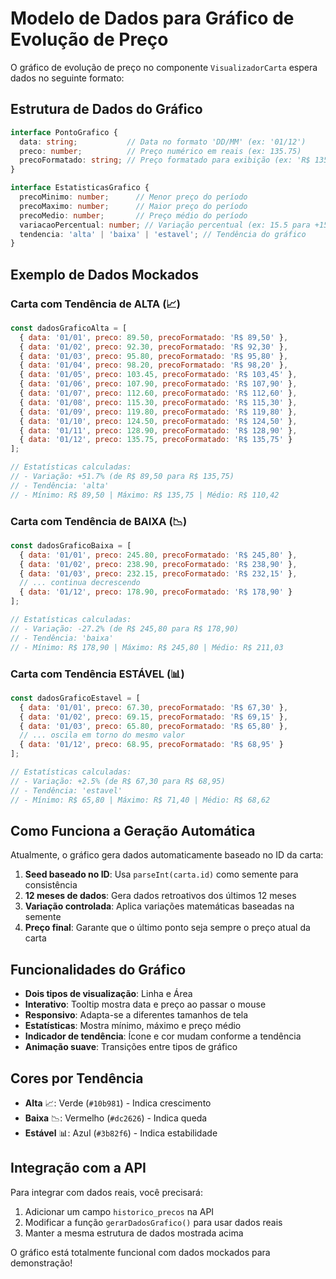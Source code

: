 # Modelo de Dados para Gráfico de Evolução de Preço

O gráfico de evolução de preço no componente `VisualizadorCarta` espera dados no seguinte formato:

## Estrutura de Dados do Gráfico

```typescript
interface PontoGrafico {
  data: string;           // Data no formato 'DD/MM' (ex: '01/12')
  preco: number;          // Preço numérico em reais (ex: 135.75)
  precoFormatado: string; // Preço formatado para exibição (ex: 'R$ 135,75')
}

interface EstatisticasGrafico {
  precoMinimo: number;      // Menor preço do período
  precoMaximo: number;      // Maior preço do período  
  precoMedio: number;       // Preço médio do período
  variacaoPercentual: number; // Variação percentual (ex: 15.5 para +15.5%)
  tendencia: 'alta' | 'baixa' | 'estavel'; // Tendência do gráfico
}
```

## Exemplo de Dados Mockados

### Carta com Tendência de ALTA (📈)
```javascript
const dadosGraficoAlta = [
  { data: '01/01', preco: 89.50, precoFormatado: 'R$ 89,50' },
  { data: '01/02', preco: 92.30, precoFormatado: 'R$ 92,30' },
  { data: '01/03', preco: 95.80, precoFormatado: 'R$ 95,80' },
  { data: '01/04', preco: 98.20, precoFormatado: 'R$ 98,20' },
  { data: '01/05', preco: 103.45, precoFormatado: 'R$ 103,45' },
  { data: '01/06', preco: 107.90, precoFormatado: 'R$ 107,90' },
  { data: '01/07', preco: 112.60, precoFormatado: 'R$ 112,60' },
  { data: '01/08', preco: 115.30, precoFormatado: 'R$ 115,30' },
  { data: '01/09', preco: 119.80, precoFormatado: 'R$ 119,80' },
  { data: '01/10', preco: 124.50, precoFormatado: 'R$ 124,50' },
  { data: '01/11', preco: 128.90, precoFormatado: 'R$ 128,90' },
  { data: '01/12', preco: 135.75, precoFormatado: 'R$ 135,75' }
];

// Estatísticas calculadas:
// - Variação: +51.7% (de R$ 89,50 para R$ 135,75)
// - Tendência: 'alta'
// - Mínimo: R$ 89,50 | Máximo: R$ 135,75 | Médio: R$ 110,42
```

### Carta com Tendência de BAIXA (📉)
```javascript
const dadosGraficoBaixa = [
  { data: '01/01', preco: 245.80, precoFormatado: 'R$ 245,80' },
  { data: '01/02', preco: 238.90, precoFormatado: 'R$ 238,90' },
  { data: '01/03', preco: 232.15, precoFormatado: 'R$ 232,15' },
  // ... continua decrescendo
  { data: '01/12', preco: 178.90, precoFormatado: 'R$ 178,90' }
];

// Estatísticas calculadas:
// - Variação: -27.2% (de R$ 245,80 para R$ 178,90)
// - Tendência: 'baixa'
// - Mínimo: R$ 178,90 | Máximo: R$ 245,80 | Médio: R$ 211,03
```

### Carta com Tendência ESTÁVEL (📊)
```javascript
const dadosGraficoEstavel = [
  { data: '01/01', preco: 67.30, precoFormatado: 'R$ 67,30' },
  { data: '01/02', preco: 69.15, precoFormatado: 'R$ 69,15' },
  { data: '01/03', preco: 65.80, precoFormatado: 'R$ 65,80' },
  // ... oscila em torno do mesmo valor
  { data: '01/12', preco: 68.95, precoFormatado: 'R$ 68,95' }
];

// Estatísticas calculadas:
// - Variação: +2.5% (de R$ 67,30 para R$ 68,95)
// - Tendência: 'estavel'
// - Mínimo: R$ 65,80 | Máximo: R$ 71,40 | Médio: R$ 68,62
```

## Como Funciona a Geração Automática

Atualmente, o gráfico gera dados automaticamente baseado no ID da carta:

1. **Seed baseado no ID**: Usa `parseInt(carta.id)` como semente para consistência
2. **12 meses de dados**: Gera dados retroativos dos últimos 12 meses
3. **Variação controlada**: Aplica variações matemáticas baseadas na semente
4. **Preço final**: Garante que o último ponto seja sempre o preço atual da carta

## Funcionalidades do Gráfico

- **Dois tipos de visualização**: Linha e Área
- **Interativo**: Tooltip mostra data e preço ao passar o mouse
- **Responsivo**: Adapta-se a diferentes tamanhos de tela
- **Estatísticas**: Mostra mínimo, máximo e preço médio
- **Indicador de tendência**: Ícone e cor mudam conforme a tendência
- **Animação suave**: Transições entre tipos de gráfico

## Cores por Tendência

- **Alta** 📈: Verde (`#10b981`) - Indica crescimento
- **Baixa** 📉: Vermelho (`#dc2626`) - Indica queda  
- **Estável** 📊: Azul (`#3b82f6`) - Indica estabilidade

## Integração com a API

Para integrar com dados reais, você precisará:

1. Adicionar um campo `historico_precos` na API
2. Modificar a função `gerarDadosGrafico()` para usar dados reais
3. Manter a mesma estrutura de dados mostrada acima

O gráfico está totalmente funcional com dados mockados para demonstração!
